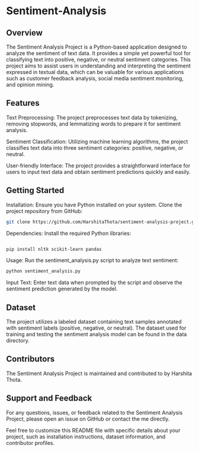 # Sentiment-Analysis
## Overview
The Sentiment Analysis Project is a Python-based application designed to analyze the sentiment of text data. It provides a simple yet powerful tool for classifying text into positive, negative, or neutral sentiment categories. This project aims to assist users in understanding and interpreting the sentiment expressed in textual data, which can be valuable for various applications such as customer feedback analysis, social media sentiment monitoring, and opinion mining.

## Features
Text Preprocessing: The project preprocesses text data by tokenizing, removing stopwords, and lemmatizing words to prepare it for sentiment analysis.

Sentiment Classification: Utilizing machine learning algorithms, the project classifies text data into three sentiment categories: positive, negative, or neutral.

User-friendly Interface: The project provides a straightforward interface for users to input text data and obtain sentiment predictions quickly and easily.

## Getting Started
Installation: Ensure you have Python installed on your system. Clone the project repository from GitHub:
```bash
git clone https://github.com/HarshitaThota/sentiment-analysis-project.git 
```
Dependencies: Install the required Python libraries:

```bash

pip install nltk scikit-learn pandas
```
Usage: Run the sentiment_analysis.py script to analyze text sentiment:

```bash
python sentiment_analysis.py
```

Input Text: Enter text data when prompted by the script and observe the sentiment prediction generated by the model.

## Dataset
The project utilizes a labeled dataset containing text samples annotated with sentiment labels (positive, negative, or neutral). The dataset used for training and testing the sentiment analysis model can be found in the data directory.

## Contributors
The Sentiment Analysis Project is maintained and contributed to by Harshita Thota.


## Support and Feedback
For any questions, issues, or feedback related to the Sentiment Analysis Project, please open an issue on GitHub or contact the me directly.

Feel free to customize this README file with specific details about your project, such as installation instructions, dataset information, and contributor profiles.